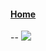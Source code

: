 #### [Home](README.md)
--
![](https://github.com/user-attachments/assets/643ba864-5390-4a39-a4a6-537490ac594f)
